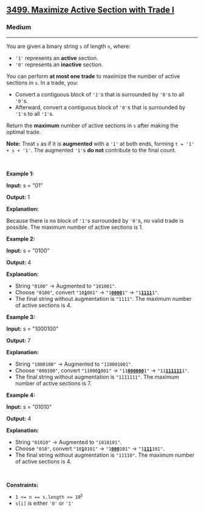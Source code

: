 <h2><a href="https://leetcode.com/problems/maximize-active-section-with-trade-i/">3499. Maximize Active Section with Trade I</a></h2><h3>Medium</h3><hr><p>You are given a binary string <code>s</code> of length <code>n</code>, where:</p>

<ul>
	<li><code>&#39;1&#39;</code> represents an <strong>active</strong> section.</li>
	<li><code>&#39;0&#39;</code> represents an <strong>inactive</strong> section.</li>
</ul>

<p>You can perform <strong>at most one trade</strong> to maximize the number of active sections in <code>s</code>. In a trade, you:</p>

<ul>
	<li>Convert a contiguous block of <code>&#39;1&#39;</code>s that is surrounded by <code>&#39;0&#39;</code>s to all <code>&#39;0&#39;</code>s.</li>
	<li>Afterward, convert a contiguous block of <code>&#39;0&#39;</code>s that is surrounded by <code>&#39;1&#39;</code>s to all <code>&#39;1&#39;</code>s.</li>
</ul>

<p>Return the <strong>maximum</strong> number of active sections in <code>s</code> after making the optimal trade.</p>

<p><strong>Note:</strong> Treat <code>s</code> as if it is <strong>augmented</strong> with a <code>&#39;1&#39;</code> at both ends, forming <code>t = &#39;1&#39; + s + &#39;1&#39;</code>. The augmented <code>&#39;1&#39;</code>s <strong>do not</strong> contribute to the final count.</p>

<p>&nbsp;</p>
<p><strong class="example">Example 1:</strong></p>

<div class="example-block">
<p><strong>Input:</strong> <span class="example-io">s = &quot;01&quot;</span></p>

<p><strong>Output:</strong> <span class="example-io">1</span></p>

<p><strong>Explanation:</strong></p>

<p>Because there is no block of <code>&#39;1&#39;</code>s surrounded by <code>&#39;0&#39;</code>s, no valid trade is possible. The maximum number of active sections is 1.</p>
</div>

<p><strong class="example">Example 2:</strong></p>

<div class="example-block">
<p><strong>Input:</strong> <span class="example-io">s = &quot;0100&quot;</span></p>

<p><strong>Output:</strong> <span class="example-io">4</span></p>

<p><strong>Explanation:</strong></p>

<ul>
	<li>String <code>&quot;0100&quot;</code> &rarr; Augmented to <code>&quot;101001&quot;</code>.</li>
	<li>Choose <code>&quot;0100&quot;</code>, convert <code>&quot;10<u><strong>1</strong></u>001&quot;</code> &rarr; <code>&quot;1<u><strong>0000</strong></u>1&quot;</code> &rarr; <code>&quot;1<u><strong>1111</strong></u>1&quot;</code>.</li>
	<li>The final string without augmentation is <code>&quot;1111&quot;</code>. The maximum number of active sections is 4.</li>
</ul>
</div>

<p><strong class="example">Example 3:</strong></p>

<div class="example-block">
<p><strong>Input:</strong> <span class="example-io">s = &quot;1000100&quot;</span></p>

<p><strong>Output:</strong> <span class="example-io">7</span></p>

<p><strong>Explanation:</strong></p>

<ul>
	<li>String <code>&quot;1000100&quot;</code> &rarr; Augmented to <code>&quot;110001001&quot;</code>.</li>
	<li>Choose <code>&quot;000100&quot;</code>, convert <code>&quot;11000<u><strong>1</strong></u>001&quot;</code> &rarr; <code>&quot;11<u><strong>000000</strong></u>1&quot;</code> &rarr; <code>&quot;11<u><strong>111111</strong></u>1&quot;</code>.</li>
	<li>The final string without augmentation is <code>&quot;1111111&quot;</code>. The maximum number of active sections is 7.</li>
</ul>
</div>

<p><strong class="example">Example 4:</strong></p>

<div class="example-block">
<p><strong>Input:</strong> <span class="example-io">s = &quot;01010&quot;</span></p>

<p><strong>Output:</strong> <span class="example-io">4</span></p>

<p><strong>Explanation:</strong></p>

<ul>
	<li>String <code>&quot;01010&quot;</code> &rarr; Augmented to <code>&quot;1010101&quot;</code>.</li>
	<li>Choose <code>&quot;010&quot;</code>, convert <code>&quot;10<u><strong>1</strong></u>0101&quot;</code> &rarr; <code>&quot;1<u><strong>000</strong></u>101&quot;</code> &rarr; <code>&quot;1<u><strong>111</strong></u>101&quot;</code>.</li>
	<li>The final string without augmentation is <code>&quot;11110&quot;</code>. The maximum number of active sections is 4.</li>
</ul>
</div>

<p>&nbsp;</p>
<p><strong>Constraints:</strong></p>

<ul>
	<li><code>1 &lt;= n == s.length &lt;= 10<sup>5</sup></code></li>
	<li><code>s[i]</code> is either <code>&#39;0&#39;</code> or <code>&#39;1&#39;</code></li>
</ul>
